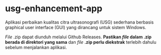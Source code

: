 # usg-enhancement-app
Aplikasi perbaikan kualitas citra ultrasonografi (USG) sederhana berbasis graphical user interface (GUI) yang dirancang untuk sistem Windows.

_File_ .zip dapat diunduh melalui Github Releases. **Pastikan _file_ dalam .zip berada di direktori yang sama** dan _file_ **.zip perlu diekstrak** terlebih dahulu sebelum menjalankan aplikasi.
